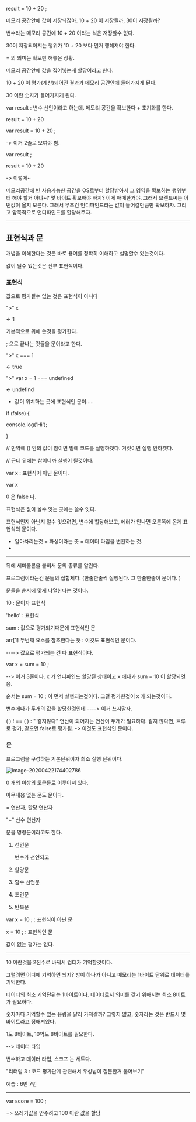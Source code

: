 











result = 10 + 20 ;

메모리 공간안에 값이 저장되잖아. 10 + 20 이 저장될까, 30이 저장될까? 

변수라는 메모리 공간에 10 + 20 이라는 식은 저장할수 없다.

30이 저장되어지는 행위가 10 + 20 보다 먼저 행해져야 한다.

= 의 의미는 확보만 해놓은 상황.  

메모리 공간안에 값을 집어넣는게 할당이라고 한다. 

10 + 20 이 평가(계산)되어진 결과가 메모리 공간안에 들어가지게 된다. 

30 이란 숫자가 들어가지게 된다. 



var result : 변수 선언이라고 하는데. 메모리 공간을 확보한다 + 초기화를 한다. 

result = 10 + 20 



var result = 10 + 20 ;

-> 이거 2줄로 보여야 함. 

var result ;

result = 10 + 20 

-> 이렇게~

메모리공간에 빈 사용가능한 공간을 OS로부터 할당받아서 그 영역을 확보하는 행위부터 해야 할거 아냐~? 몇 바이트 확보해야 하지? 이게 애매한거야. 그래서 브랜드씨는 어떤값이 올지 모른다. 그래서 무조건 언디파인드라는 값이 들어갈만큼만 확보하자. 그리고 암묵적으로 언디파인드를 할당해주자. 





---

## 표현식과 문

개념을 이해한다는 것은 바로 용어를 정확히 이해하고 설명할수 있는것이다. 

값이 될수 있는것은 전부 표현식이다. 

### 표현식

값으로 평가될수 없는 것은 표현식이 아니다 

">" x

<- 1

기본적으로 위에 쓴것을 평가한다. 

; 으로 끝나는 것들을 문이라고 한다. 

">" x === 1

<- true

">" var x = 1 === undefined

<- undefind

- 값이 위치하는 곳에 표현식인 문이.....



if (false) {

  console.log('Hi');

}

// 만약에 () 안의 값이 참이면 밑에 코드를 실행하겟다. 거짓이면 실행 안하겟다. 

// 근데 위에는 참이니까 실행이 될것이다. 

var x : 표현식이 아닌 문이다. 

 

var x 

0 은 false 다. 

표현식은 값이 올수 잇는 곳에는 쓸수 잇다. 

표현식인지 아닌지 알수 잇으려면,  변수에 할당해보고,  에러가 안나면 오른쪽에 온게 표현식의 문이다. 













- 알아차리는것 = 파싱이라는 뜻  = 데이터 타입을 변환하는 것. 
- 

---

뒤에 세미콜론을 붙혀서 문의 종류를 알린다. 

프로그램이라는건 문들의 집합체다. (한줄한줄씩 실행된다.  그 한줄한줄이 문이다. )

문들을 순서에 맞게 나열한다는 것이다. 



10 : 문이자 표현식

'hello' : 표현식

 sum : 값으로 평가되기때문에 표현식인 문

arr[1] 두번째 요소를 참조한다는 뜻 : 이것도 표현식인 문이다. 



----> 값으로 평가되는 건 다 표현식이다. 



var x = sum = 10 ;

--> 이거 3줄이다. x 가 언디파인드 할당된 상태이고 x 에다가 sum = 10 이 할당되엇음. 

순서는 sum = 10 ; 이 먼저 실행되는것이다. 그걸 평가한것이 x 가 되는것이다. 

변수에다가 두개의 값을 할당한것인데 ----> 이거 쓰지말자. 



 (   ) ! == (  )    : " 같지않다"  연산이 되어지는 연산이 두개가 필요하다. 같지 않다면, 트루로 평가, 같으면 false로 평가됨.    -> 이것도 표현식인 문이다. 









### 문

프로그램을 구성하는 기본단위이자 최소 실행 단위이다. 

![image-20200422174402786](C:\Users\강호승\AppData\Roaming\Typora\typora-user-images\image-20200422174402786.png)

0 개의 이상의 토큰들로 이루어져 있다. 

아무내용 없는 문도 문이다. 

= 연산자, 할당 연산자

"+" 산수 연산자

문을 명령문이라고도 한다. 

1. 선언문

   변수가 선언되고 

2. 할당문

   

3. 함수 선언문

4. 조건문

5. 반복문



var x = 10 ;   : 표현식이 아닌 문

x = 10 ; : 표현식인 문



값이 없는 평가는 없다. 

---



10 이란것을 2진수로 바꿔서 컴터가 기억할것이다. 

그럴려면 어디에 기억하면 되지? 방이 하나가 아니고 메모리는 1바이트 단위로 데이터를 기억한다. 

데이터의 최소 기억단위는 1바이트이다. 데이터로서 의미를 갖기 위해서는 최소 8비트가 필요하다. 

 

숫자마다 기억할수 있는 용량을 달리 가져갈까? 그렇지 않고, 숫자라는 것은 반드시 몇바이트라고 정해져있다.  

1도 8바이트, 10억도 8바이트를 필요한다. 

--> 데이터 타입 



변수하고 데이터 타입, 스코프 는 세트다. 



"리터럴 3  : 코드 평가단계 관련해서 우성님이 질문한거 물어보기"



예습 : 6번 7번 

---







var score = 100 ;

=> 쓰레기값을 안주려고 100 이란 값을 할당 

